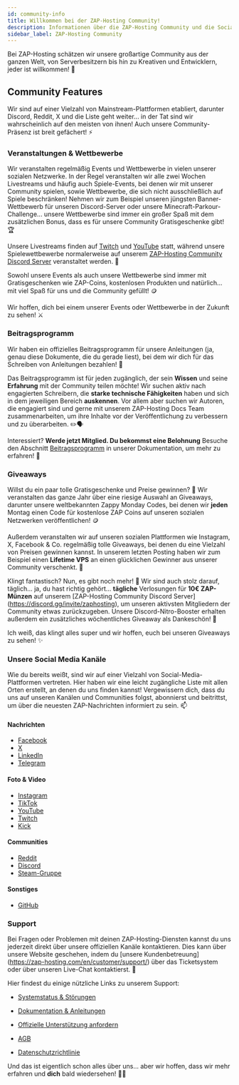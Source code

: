 ```yaml
---
id: community-info
title: Willkommen bei der ZAP-Hosting Community!
description: Informationen über die ZAP-Hosting Community und die Social Media Kanäle von ZAP-Hosting - ZAP-Hosting.com Dokumentation
sidebar_label: ZAP-Hosting Community
---
```


Bei ZAP-Hosting schätzen wir unsere großartige Community aus der ganzen Welt, von Serverbesitzern bis hin zu Kreativen und Entwicklern, jeder ist willkommen! 👋

## Community Features

Wir sind auf einer Vielzahl von Mainstream-Plattformen etabliert, darunter Discord, Reddit, X und die Liste geht weiter... in der Tat sind wir wahrscheinlich auf den meisten von ihnen! Auch unsere Community-Präsenz ist breit gefächert! ⚡

### Veranstaltungen & Wettbewerbe

Wir veranstalten regelmäßig Events und Wettbewerbe in vielen unserer sozialen Netzwerke. In der Regel veranstalten wir alle zwei Wochen Livestreams und häufig auch Spiele-Events, bei denen wir mit unserer Community spielen, sowie Wettbewerbe, die sich nicht ausschließlich auf Spiele beschränken! Nehmen wir zum Beispiel unseren jüngsten Banner-Wettbewerb für unseren Discord-Server oder unsere Minecraft-Parkour-Challenge... unsere Wettbewerbe sind immer ein großer Spaß mit dem zusätzlichen Bonus, dass es für unsere Community Gratisgeschenke gibt! 🏆

Unsere Livestreams finden auf [Twitch](https://twitch.tv/zaphosting) und [YouTube](https://youtube.com/zaphosting) statt, während unsere Spielewettbewerbe normalerweise auf unserem [ZAP-Hosting Community Discord Server](https://discord.gg/invite/zaphosting) veranstaltet werden. 🎥

Sowohl unsere Events als auch unsere Wettbewerbe sind immer mit Gratisgeschenken wie ZAP-Coins, kostenlosen Produkten und natürlich... mit viel Spaß für uns und die Community gefüllt! 🪙

Wir hoffen, dich bei einem unserer Events oder Wettbewerbe in der Zukunft zu sehen! ⚔️

### Beitragsprogramm

Wir haben ein offizielles Beitragsprogramm für unsere Anleitungen (ja, genau diese Dokumente, die du gerade liest), bei dem wir dich für das Schreiben von Anleitungen bezahlen! 📰

Das Beitragsprogramm ist für jeden zugänglich, der sein **Wissen** und seine **Erfahrung** mit der Community teilen möchte! Wir suchen aktiv nach engagierten Schreibern, die **starke technische Fähigkeiten** haben und sich in dem jeweiligen Bereich **auskennen**. Vor allem aber suchen wir Autoren, die engagiert sind und gerne mit unserem ZAP-Hosting Docs Team zusammenarbeiten, um ihre Inhalte vor der Veröffentlichung zu verbessern und zu überarbeiten. ✏️🗣️

Interessiert? **Werde jetzt Mitglied. Du bekommst eine Belohnung** Besuche  den Abschnitt [Beitragsprogramm](https://zap-hosting.com/guides/docs/contribution-introduction) in unserer Dokumentation, um mehr zu erfahren! 🚀



### Giveaways

Willst du ein paar tolle Gratisgeschenke und Preise gewinnen? 🎁 Wir veranstalten das ganze Jahr über eine riesige Auswahl an Giveaways, darunter unsere weltbekannten Zappy Monday Codes, bei denen wir **jeden** Montag einen Code für kostenlose ZAP Coins auf unseren sozialen Netzwerken veröffentlichen! 🪙

Außerdem veranstalten wir auf unseren sozialen Plattformen wie Instagram, X, Facebook & Co. regelmäßig tolle Giveaways, bei denen du eine Vielzahl von Preisen gewinnen kannst. In unserem letzten Posting haben wir zum Beispiel einen **Lifetime VPS** an einen glücklichen Gewinner aus unserer Community verschenkt. 💪

Klingt fantastisch? Nun, es gibt noch mehr! 🎉 Wir sind auch stolz darauf, täglich... ja, du hast richtig gehört... **tägliche** Verlosungen für **10€ ZAP-Münzen** auf unserem [ZAP-Hosting Community Discord Server] (https://discord.gg/invite/zaphosting), um unseren aktivsten Mitgliedern der Community etwas zurückzugeben. Unsere Discord-Nitro-Booster erhalten außerdem ein zusätzliches wöchentliches Giveaway als Dankeschön! 🫢

Ich weiß, das klingt alles super und wir hoffen, euch bei unseren Giveaways zu sehen! ✨



### Unsere Social Media Kanäle

Wie du bereits weißt, sind wir auf einer Vielzahl von Social-Media-Plattformen vertreten. Hier haben wir eine leicht zugängliche Liste mit allen Orten erstellt, an denen du uns finden kannst! Vergewissern dich, dass du uns auf unseren Kanälen und Communities folgst, abonnierst und beitrittst, um über die neuesten ZAP-Nachrichten informiert zu sein. 📫

#### Nachrichten
- [Facebook](https://facebook.com/zaphosting)
- [X](https://x.com/zaphosting)
- [LinkedIn](https://linkedin.com/company/zaphosting)
- [Telegram](https://t.me/zap_hosting)

#### Foto & Video
- [Instagram](https://instagram.com/zaphosting)
- [TikTok](https://www.tiktok.com/@zaphosting)
- [YouTube](https://youtube.com/zaphosting)
- [Twitch](https://twitch.tv/zaphosting)
- [Kick](https://kick.com/zaphosting)

#### Communities
- [Reddit](https://reddit.com/r/zaphosting)
- [Discord](https://discord.gg/zaphosting)
- [Steam-Gruppe](https://steamcommunity.com/groups/zaphosting)

#### Sonstiges
- [GitHub](https://github.com/zaphosting)



### Support

Bei Fragen oder Problemen mit deinen ZAP-Hosting-Diensten kannst du uns jederzeit direkt über unsere offiziellen Kanäle kontaktieren. Dies kann über unsere Website geschehen, indem du [unsere Kundenbetreuung] (https://zap-hosting.com/en/customer/support/) über das Ticketsystem oder über unseren Live-Chat kontaktierst. 👥

Hier findest du einige nützliche Links zu unserem Support:

- [Systemstatus & Störungen](https://zap-hosting.com/status)

- [Dokumentation & Anleitungen](https://zap-hosting.com/guides/)
- [Offizielle Unterstützung anfordern](https://zap-hosting.com/en/customer/support/)
- [AGB](https://zap-hosting.com/en/terms/)
- [Datenschutzrichtlinie](https://zap-hosting.com/en/privacy-policy/)

Und das ist eigentlich schon alles über uns... aber wir hoffen, dass wir mehr erfahren und **dich** bald wiedersehen! 🙋‍♂️